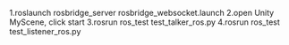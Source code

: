 1.roslaunch rosbridge_server rosbridge_websocket.launch
2.open Unity MyScene, click start
3.rosrun ros_test test_talker_ros.py 
4.rosrun ros_test test_listener_ros.py 

